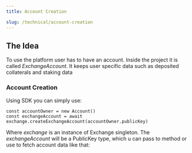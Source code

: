 ```yaml
---
title: Account Creation 

slug: /technical/account-creation
---
```


## The Idea
To use the platform user has to have an account. Inside the project it is called _ExchangeAccount_.
It keeps user specific data such as deposited collaterals and staking data

### Account Creation
Using SDK you can simply use: 
     
    const accountOwner = new Account()
    const exchangeAccount = await exchange.createExchangeAccount(accountOwner.publicKey)

Where _exchange_ is an instance of Exchange singleton. 
The _exchangeAccount_ will be a PublicKey type, which u can pass to method or use to fetch account data like that: 

